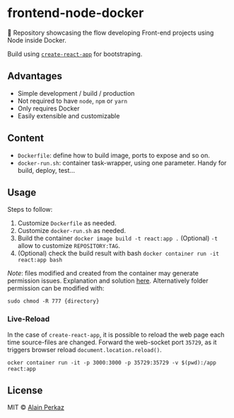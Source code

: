 # frontend-node-docker

🐋 Repository showcasing the flow developing Front-end projects using Node inside Docker.

Build using [`create-react-app`](https://github.com/facebook/create-react-app) for bootstraping.

## Advantages

- Simple development / build / production
- Not required to have `node`, `npm` or `yarn`
- Only requires Docker
- Easily extensible and customizable

## Content

- `Dockerfile`: define how to build image, ports to expose and so on.
- `docker-run.sh`: container task-wrapper, using one parameter. Handy for build, deploy, test... 

## Usage 

Steps to follow:

1. Customize `Dockerfile` as needed.
2. Customize `docker-run.sh` as needed.
3. Build the container `docker image build -t react:app .`
(Optional) `-t` allow to customize `REPOSITORY:TAG`.  
4. (Optional) check the build result with bash `docker container run -it react:app bash`

*Note*: files modified and created from the container may generate permission issues. Explanation and solution [here](https://denibertovic.com/posts/handling-permissions-with-docker-volumes/). Alternatively folder permission can be modified with:
```
sudo chmod -R 777 {directory}
```

### Live-Reload

In the case of `create-react-app`, it is possible to reload the web page each time source-files are changed.
Forward the web-socket port `35729`, as it triggers browser reload `document.location.reload()`.
```
ocker container run -it -p 3000:3000 -p 35729:35729 -v $(pwd):/app react:app
```
 
## License
MIT © [Alain Perkaz](https://aperkaz.github.io)